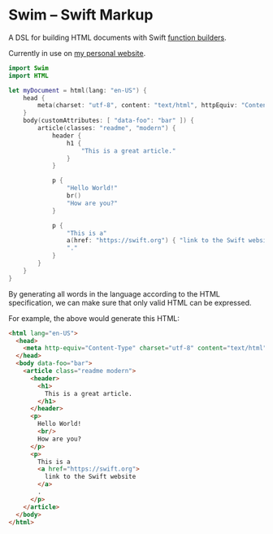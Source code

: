 # Swim – Swift Markup

A DSL for building HTML documents with Swift [function builders].

Currently in use on [my personal website].

```swift
import Swim
import HTML

let myDocument = html(lang: "en-US") {
    head {
        meta(charset: "utf-8", content: "text/html", httpEquiv: "Content-Type")
    }
    body(customAttributes: [ "data-foo": "bar" ]) {
        article(classes: "readme", "modern") {
            header {
                h1 {
                    "This is a great article."
                }
            }

            p {
                "Hello World!"
                br()
                "How are you?"
            }

            p {
                "This is a"
                a(href: "https://swift.org") { "link to the Swift website" }
                "."
            }
        }
    }
}
```

By generating all words in the language according to the HTML specification, we can make sure that only valid HTML can be expressed.

For example, the above would generate this HTML:

```html
<html lang="en-US">
  <head>
    <meta http-equiv="Content-Type" charset="utf-8" content="text/html" />
  </head>
  <body data-foo="bar">
    <article class="readme modern">
      <header>
        <h1>
          This is a great article.
        </h1>
      </header>
      <p>
        Hello World!
        <br/>
        How are you?
      </p>
      <p>
        This is a
        <a href="https://swift.org">
          link to the Swift website
        </a>
        .
      </p>
    </article>
  </body>
</html>
```

[function builders]: https://github.com/apple/swift-evolution/blob/9992cf3c11c2d5e0ea20bee98657d93902d5b174/proposals/XXXX-function-builders.md
[my personal website]: http://github.com/robb/robb.swift
